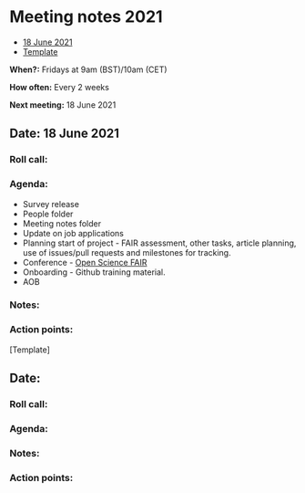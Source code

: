 # Meeting notes 2021

* [18 June 2021](#date-18-june-2021)
* [Template](#template-date-dd-month-yyyy)

**When?:** Fridays at 9am (BST)/10am (CET)

**How often:** Every 2 weeks

**Next meeting:**  18 June 2021



## Date: 18 June 2021

### Roll call:

### Agenda:
* Survey release
* People folder
* Meeting notes folder
* Update on job applications
* Planning start of project - FAIR assessment, other tasks, article planning, use of issues/pull requests and milestones for tracking.
* Conference - [Open Science FAIR](https://www.opensciencefair.eu/)
* Onboarding - Github training material.
* AOB

### Notes:

### Action points:



[Template]
## Date: 

### Roll call:

### Agenda:

### Notes:

### Action points:
